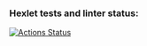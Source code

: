 ### Hexlet tests and linter status:
[![Actions Status](https://github.com/hsifananab/layout-designer-project-lvl1/workflows/hexlet-check/badge.svg)](https://github.com/hsifananab/layout-designer-project-lvl1/actions)
